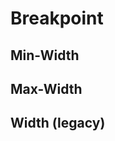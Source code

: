 <script setup>
import CdxDocsTokensTable from '../../src/components/tokens/TokensTable.vue';
import tokens from '@wikimedia/codex-design-tokens/dist/index.json';
</script>

# Breakpoint

## Min-Width

<cdx-docs-tokens-table
	:tokens="tokens['min-width']['breakpoint']"
	token-category="breakpoint"
/>

## Max-Width

<cdx-docs-tokens-table
	:tokens="tokens['max-width']['breakpoint']"
	token-category="breakpoint"
/>

## Width (legacy)

<cdx-docs-tokens-table
	:tokens="tokens['width']['breakpoint']"
	token-category="breakpoint"
/>